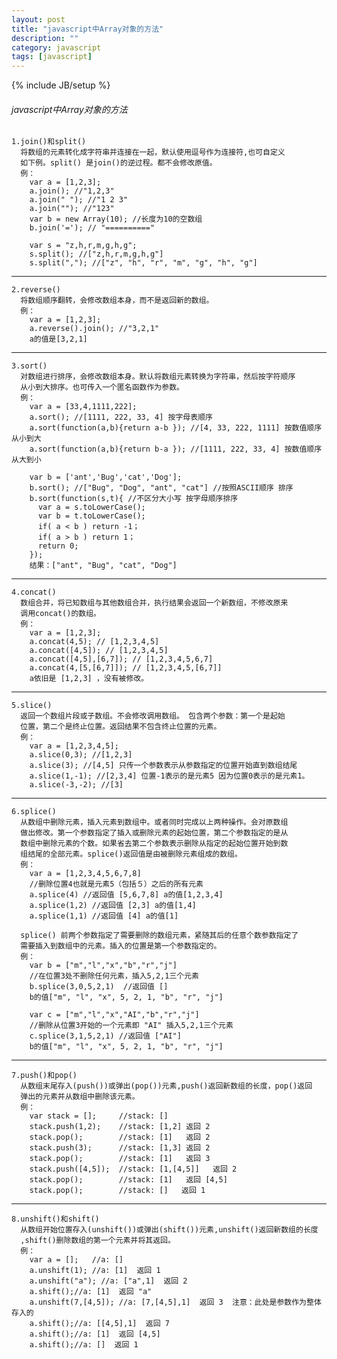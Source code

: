 ```yaml
---
layout: post
title: "javascript中Array对象的方法"
description: ""
category: javascript 
tags: [javascript]
---
```

{% include JB/setup %}

###### javascript中Array对象的方法

    1.join()和split()
      将数组的元素转化成字符串并连接在一起，默认使用逗号作为连接符,也可自定义
      如下例。split() 是join()的逆过程。都不会修改原值。
      例：
        var a = [1,2,3];
        a.join(); //"1,2,3"
        a.join(" "); //"1 2 3"
        a.join(""); //"123"
        var b = new Array(10); //长度为10的空数组
        b.join('='); // "=========="
      
        var s = "z,h,r,m,g,h,g";
        s.split(); //["z,h,r,m,g,h,g"]
        s.split(","); //["z", "h", "r", "m", "g", "h", "g"]
___

    2.reverse()
      将数组顺序翻转，会修改数组本身，而不是返回新的数组。
      例：
        var a = [1,2,3];
        a.reverse().join(); //"3,2,1"
        a的值是[3,2,1]
___

    3.sort()
      对数组进行排序，会修改数组本身。默认将数组元素转换为字符串，然后按字符顺序
      从小到大排序。也可传入一个匿名函数作为参数。
      例：
        var a = [33,4,1111,222];
        a.sort(); //[1111, 222, 33, 4] 按字母表顺序
        a.sort(function(a,b){return a-b }); //[4, 33, 222, 1111] 按数值顺序从小到大
        a.sort(function(a,b){return b-a }); //[1111, 222, 33, 4] 按数值顺序从大到小
      
        var b = ['ant','Bug','cat','Dog'];
        b.sort(); //["Bug", "Dog", "ant", "cat"] //按照ASCII顺序 排序
        b.sort(function(s,t){ //不区分大小写 按字母顺序排序
          var a = s.toLowerCase();
          var b = t.toLowerCase();
          if( a < b ) return -1；
          if( a > b ) return 1；
          return 0;
        });
        结果：["ant", "Bug", "cat", "Dog"]
___

    4.concat()
      数组合并，将已知数组与其他数组合并，执行结果会返回一个新数组，不修改原来
      调用concat()的数组。
      例：
        var a = [1,2,3];
        a.concat(4,5); // [1,2,3,4,5]
        a.concat([4,5]); // [1,2,3,4,5]
        a.concat([4,5],[6,7]); // [1,2,3,4,5,6,7]
        a.concat(4,[5,[6,7]]); // [1,2,3,4,5,[6,7]]
        a依旧是 [1,2,3] ，没有被修改。
___

    5.slice()
      返回一个数组片段或子数组。不会修改调用数组。 包含两个参数：第一个是起始
      位置，第二个是终止位置。返回结果不包含终止位置的元素。
      例：
        var a = [1,2,3,4,5];
        a.slice(0,3); //[1,2,3]
        a.slice(3); //[4,5] 只传一个参数表示从参数指定的位置开始直到数组结尾
        a.slice(1,-1); //[2,3,4] 位置-1表示的是元素5 因为位置0表示的是元素1。
        a.slice(-3,-2); //[3]
___

    6.splice()
      从数组中删除元素，插入元素到数组中。或者同时完成以上两种操作。会对原数组
      做出修改。第一个参数指定了插入或删除元素的起始位置，第二个参数指定的是从
      数组中删除元素的个数。如果省去第二个参数表示删除从指定的起始位置开始到数
      组结尾的全部元素。splice()返回值是由被删除元素组成的数组。
      例：
        var a = [1,2,3,4,5,6,7,8]
        //删除位置4也就是元素5（包括５）之后的所有元素
        a.splice(4) //返回值 [5,6,7,8] a的值[1,2,3,4]
        a.splice(1,2) //返回值 [2,3] a的值[1,4]
        a.splice(1,1) //返回值 [4] a的值[1]
    
      splice() 前两个参数指定了需要删除的数组元素，紧随其后的任意个数参数指定了
      需要插入到数组中的元素。插入的位置是第一个参数指定的。    
      例：
        var b = ["m","l","x","b","r","j"]
        //在位置3处不删除任何元素，插入5,2,1三个元素
        b.splice(3,0,5,2,1)  //返回值 [] 
        b的值["m", "l", "x", 5, 2, 1, "b", "r", "j"]
    
        var c = ["m","l","x","AI","b","r","j"]
        //删除从位置3开始的一个元素即 "AI" 插入5,2,1三个元素
        c.splice(3,1,5,2,1) //返回值 ["AI"]
        b的值["m", "l", "x", 5, 2, 1, "b", "r", "j"]
___

    7.push()和pop()
      从数组末尾存入(push())或弹出(pop())元素,push()返回新数组的长度，pop()返回
      弹出的元素并从数组中删除该元素。
      例：
        var stack = [];     //stack: []
        stack.push(1,2);    //stack: [1,2] 返回 2
        stack.pop();        //stack: [1]   返回 2
        stack.push(3);      //stack: [1,3] 返回 2
        stack.pop();        //stack: [1]   返回 3
        stack.push([4,5]);  //stack: [1,[4,5]]   返回 2
        stack.pop();        //stack: [1]   返回 [4,5]
        stack.pop();        //stack: []   返回 1
___

    8.unshift()和shift()
      从数组开始位置存入(unshift())或弹出(shift())元素,unshift()返回新数组的长度
      ,shift()删除数组的第一个元素并将其返回。
      例：
        var a = [];   //a: []
        a.unshift(1); //a: [1]  返回 1
        a.unshift("a"); //a: ["a",1]  返回 2
        a.shift();//a: [1]  返回 "a"
        a.unshift(7,[4,5]); //a: [7,[4,5],1]  返回 3  注意：此处是参数作为整体存入的
        a.shift();//a: [[4,5],1]  返回 7
        a.shift();//a: [1]  返回 [4,5]
        a.shift();//a: []  返回 1